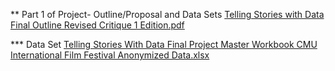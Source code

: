 ** Part 1 of Project- Outline/Proposal and Data Sets
[Telling Stories with Data Final Outline Revised Critique 1 Edition.pdf](https://github.com/ifisher4249/Telling-Stories-With-Data-2022/files/10094834/Telling.Stories.with.Data.Final.Outline.Revised.Critique.1.Edition.pdf)

*** Data Set
[Telling Stories With Data Final Project Master Workbook CMU International Film Festival Anonymized Data.xlsx](https://github.com/ifisher4249/Telling-Stories-With-Data-2022/files/10094878/Telling.Stories.With.Data.Final.Project.Master.Workbook.CMU.International.Film.Festival.Anonymized.Data.xlsx)
